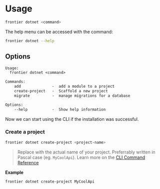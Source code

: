 # Usage

```bash
frontier dotnet <command>
```

The help menu can be accessed with the command:

```bash
frontier dotnet --help
```

## Options

```txt
Usage:
  frontier dotnet <command>

Commands:
    add              -  add a module to a project
    create-project   -  Scaffold a new project
    migrate          -  manage migrations for a database

Options:
    --help           -  Show help information
```

Now we can start using the CLI if the installation was successful.


### Create a project

```bash
frontier dotnet create-project <project-name>
```
> Replace <project-name> with the actual name of your project. Preferrably written in Pascal case (eg. `MyCoolApi`). Learn more on the [CLI Command Reference](/dotnet/cli-commands/usage#create-project)

**Example**
```bash
frontier dotnet create-project MyCoolApi
```
